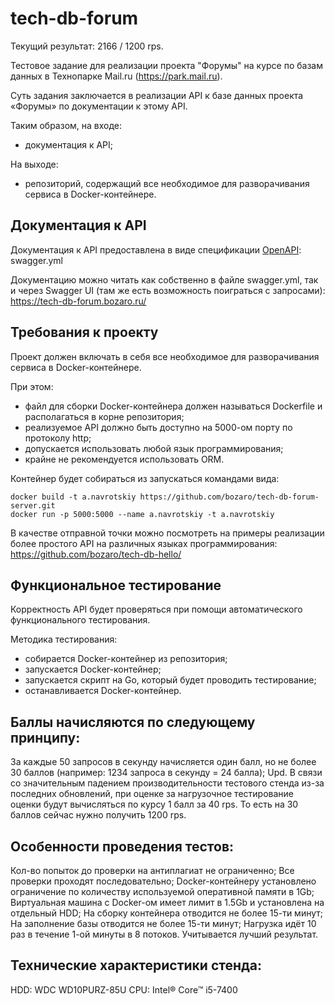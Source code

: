 # tech-db-forum
Текущий результат: 2166 / 1200 rps.

Тестовое задание для реализации проекта "Форумы" на курсе по базам данных в Технопарке Mail.ru (https://park.mail.ru).

Суть задания заключается в реализации API к базе данных проекта «Форумы» по документации к этому API.

Таким образом, на входе:

 * документация к API;

На выходе:

 * репозиторий, содержащий все необходимое для разворачивания сервиса в Docker-контейнере.

## Документация к API
Документация к API предоставлена в виде спецификации [OpenAPI](https://ru.wikipedia.org/wiki/OpenAPI_%28%D1%81%D0%BF%D0%B5%D1%86%D0%B8%D1%84%D0%B8%D0%BA%D0%B0%D1%86%D0%B8%D1%8F%29): swagger.yml

Документацию можно читать как собственно в файле swagger.yml, так и через Swagger UI (там же есть возможность поиграться с запросами): https://tech-db-forum.bozaro.ru/

## Требования к проекту
Проект должен включать в себя все необходимое для разворачивания сервиса в Docker-контейнере.

При этом:

 * файл для сборки Docker-контейнера должен называться Dockerfile и располагаться в корне репозитория;
 * реализуемое API должно быть доступно на 5000-ом порту по протоколу http;
 * допускается использовать любой язык программирования;
 * крайне не рекомендуется использовать ORM.

Контейнер будет собираться из запускаться командами вида:
```
docker build -t a.navrotskiy https://github.com/bozaro/tech-db-forum-server.git
docker run -p 5000:5000 --name a.navrotskiy -t a.navrotskiy
```

В качестве отправной точки можно посмотреть на примеры реализации более простого API на различных языках программирования: https://github.com/bozaro/tech-db-hello/

## Функциональное тестирование
Корректность API будет проверяться при помощи автоматического функционального тестирования.

Методика тестирования:

 * собирается Docker-контейнер из репозитория;
 * запускается Docker-контейнер;
 * запускается скрипт на Go, который будет проводить тестирование;
 * останавливается Docker-контейнер.

## Баллы начисляются по следующему принципу:

За каждые 50 запросов в секунду начисляется один балл, но не более 30 баллов (например: 1234 запроса в секунду = 24 балла);
Upd. В связи со значительным падением производительности тестового стенда из-за последних обновлений, при оценке за нагрузочное тестирование оценки будут вычисляться по курсу 1 балл за 40 rps. То есть на 30 баллов сейчас нужно получить 1200 rps.

## Особенности проведения тестов:

Кол-во попыток до проверки на антиплагиат не ограниченно;
Все проверки проходят последовательно;
Docker-контейнеру установлено ограничение по количеству используемой оперативной памяти в 1Gb;
Виртуальная машина с Docker-ом имеет лимит в 1.5Gb и установлена на отдельный HDD;
На сборку контейнера отводится не более 15-ти минут;
На заполнение базы отводится не более 15-ти минут;
Нагрузка идёт 10 раз в течение 1-ой минуты в 8 потоков. Учитывается лучший результат.

## Технические характеристики стенда:

HDD: WDC WD10PURZ-85U
CPU: Intel® Core™ i5-7400
